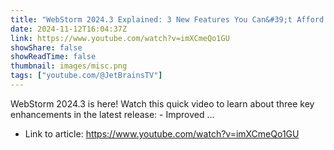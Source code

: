 ```yaml
---
title: "WebStorm 2024.3 Explained: 3 New Features You Can&#39;t Afford to Miss!"
date: 2024-11-12T16:04:37Z
link: https://www.youtube.com/watch?v=imXCmeQo1GU
showShare: false
showReadTime: false
thumbnail: images/misc.png
tags: ["youtube.com/@JetBrainsTV"]
---
```

WebStorm 2024.3 is here! Watch this quick video to learn about three key enhancements in the latest release: - Improved ...

- Link to article: https://www.youtube.com/watch?v=imXCmeQo1GU